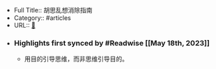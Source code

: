 - Full Title:: 胡思乱想消除指南
- Category:: #articles
- URL:: [🔗](https://book.douban.com/subject/36221918/)
- ### Highlights first synced by #Readwise [[May 18th, 2023]]
    - 用目的引导思维，而非思维引导目的。

